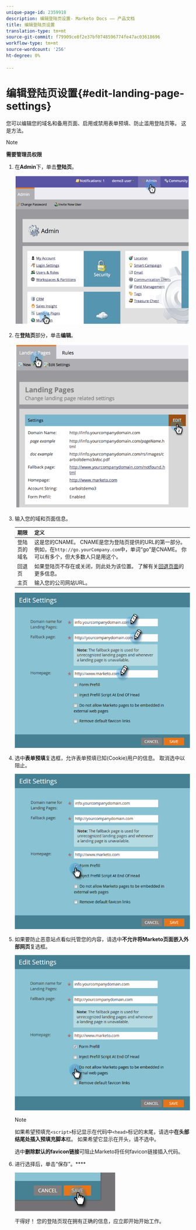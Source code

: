 ```yaml
---
unique-page-id: 2359918
description: 编辑登陆页设置- Marketo Docs —— 产品文档
title: 编辑登陆页设置
translation-type: tm+mt
source-git-commit: f79909ce8f2e37bf0748596774fe47ac03618696
workflow-type: tm+mt
source-wordcount: '256'
ht-degree: 0%

---
```



# 编辑登陆页设置{#edit-landing-page-settings}

您可以编辑您的域名和备用页面、启用或禁用表单预填、防止滥用登陆页等。 这是方法。

>[!NOTE]
>
>**需要管理员权限**

1. 在&#x200B;**Admin**&#x200B;下，单击&#x200B;**登陆页**。

   ![](assets/image2014-9-10-9-3a47-3a40.png)

1. 在&#x200B;**登陆页**&#x200B;部分，单击&#x200B;**编辑**。

   ![](assets/image2014-9-10-9-3a47-3a12.png)

1. 输入您的域和页面信息。

   | 期限 | 定义 |
   |---|---|
   | 登陆页的域名 | 这是您的CNAME。 CNAME是您为登陆页提供的URL的第一部分。 例如，在`http://go.yourCompany.com`中，单词“go”是CNAME。 你可以有多个，但大多数人只是用这个。 |
   | 回退页 | 如果登陆页不存在或关闭，则此处为该位置。 了解有关[回退页面](/help/marketo/product-docs/administration/settings/set-a-fallback-page.md)的更多信息。 |
   | 主页 | 输入您的公司网站URL。 |

   ![](assets/three.png)

1. 选中&#x200B;**表单预填**&#x200B;复选框，允许表单预填已知(Cookie)用户的信息。 取消选中以阻止。

   ![](assets/four.png)

1. 如果要防止恶意站点看似托管您的内容，请选中&#x200B;**不允许将Marketo页面嵌入外部网页**&#x200B;复选框。

   ![](assets/five.png)

   >[!NOTE]
   >
   >如果希望预填充`<script>`标记显示在代码中`<head>`标记的末尾，请选中&#x200B;**在头部结尾处插入预填充脚本**&#x200B;框。 如果希望它显示在开头，请不选中。
   >
   >选中&#x200B;**删除默认的favicon链接**&#x200B;可阻止Marketo将任何favicon链接插入代码。

1. 进行选择后，单击“保存”。****

   ![](assets/six.png)

   干得好！ 您的登陆页现在拥有正确的信息，应立即开始开始工作。
